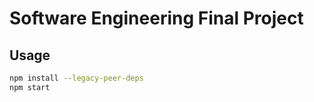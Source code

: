 # Software Engineering Final Project
## Usage

```bash
npm install --legacy-peer-deps
npm start
```
